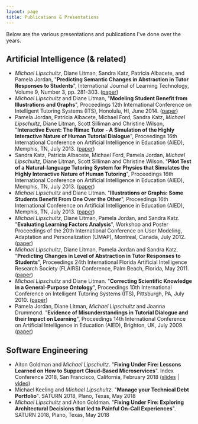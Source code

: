 ```yaml
---
layout: page
title: Publications & Presentations
---
```


Below are the various presentations and publications I've done over the years.

## Artificial Intelligence (& related)

- *Michael Lipschultz*, Diane Litman, Sandra Katz, Patricia Albacete, and Pamela Jordan, "**Predicting Semantic Changes in Abstraction in Tutor Responses to Students**", International Journal of Learning Technology, Volume 9, Number 3, pp. 281-303. ([paper](14-ijlt.pdf))
- *Michael Lipschultz* and Diane Litman, "**Modeling Student Benefit from Illustrations and Graphs**", Proceedings 12th International Conference on Intelligent Tutoring Systems (ITS), Honolulu, HI, June 2014. ([paper](14-its.pdf))
- Pamela Jordan, Patricia Albacete, Michael Ford, Sandra Katz, *Michael Lipschultz*, Diane Litman, Scott Silliman and Christine Wilson, "**Interactive Event: The Rimac Tutor - A Simulation of the Highly Interactive Nature of Human Tutorial Dialogue**", Proceedings 16th International Conference on Artificial Intelligence in Education (AIED), Memphis, TN, July 2013. ([paper](13-aied-interact.pdf))
- Sandra Katz, Patricia Albacete, Michael Ford, Pamela Jordan, *Michael Lipschultz*, Diane Litman, Scott Silliman and Christine Wilson. "**Pilot Test of a Natural-language Tutoring System for Physics that Simulates the Highly Interactive Nature of Human Tutoring**", Proceedings 16th International Conference on Artificial Intelligence in Education (AIED), Memphis, TN, July 2013. ([paper](13-aied-rimac.pdf))
- *Michael Lipschultz* and Diane Litman. "**Illustrations or Graphs: Some Students Benefit From One Over the Other**", Proceedings 16th International Conference on Artificial Intelligence in Education (AIED), Memphis, TN, July 2013. ([paper](13-aied-vis.pdf))
- *Michael Lipschultz*, Diane Litman, Pamela Jordan, and Sandra Katz. "**Evaluating Learning Factors Analysis**", Workshop and Poster Proceedings of the 20th International Conference on User Modeling, Adaptation and Personalization (UMAP), Montreal, Canada, July 2012. ([paper](umap12.pdf))
- *Michael Lipschultz*, Diane Litman, Pamela Jordan and Sandra Katz. "**Predicting Changes in Level of Abstraction in Tutor Responses to Students**", Proceedings 24th International Florida Artificial Intelligence Research Society (FLAIRS) Conference, Palm Beach, Florida, May 2011. ([paper](flairs10-13.pdf))
- *Michael Lipschultz* and Diane Litman. "**Correcting Scientific Knowledge in a General-Purpose Ontology**", Proceedings 10th International Conference on Intelligent Tutoring Systems (ITS), Pittsburgh, PA, July 2010. ([paper](60950374.pdf))
- Pamela Jordan, Diane Litman, *Michael Lipschultz* and Joanna Drummond. "**Evidence of Misunderstandings in Tutorial Dialogue and their Impact on Learning**", Proceedings 14th International Conference on Artificial Intelligence in Education (AIED), Brighton, UK, July 2009. ([paper](paper_179.pdf))


## Software Engineering

- Aiton Goldman and *Michael Lipschultz*. "**Fixing Under Fire: Lessons Learned on How to Support Cloud-Based Microservices**". Index Conference 2018, San Francisco, California, February 2018 ([slides](2018-index-fixing.pdf) \| [video](https://www.youtube.com/watch?v=iVEi6bf-yJ0))
- Michael Keeling and *Michael Lipschultz*. "**Manage your Technical Debt Portfolio**". SATURN 2018, Plano, Texas, May 2018
- *Michael Lipschultz* and Aiton Goldman. "**Fixing Under Fire: Exploring Architectural Decisions that led to Painful On-Call Experiences**". SATURN 2018, Plano, Texas, May 2018
